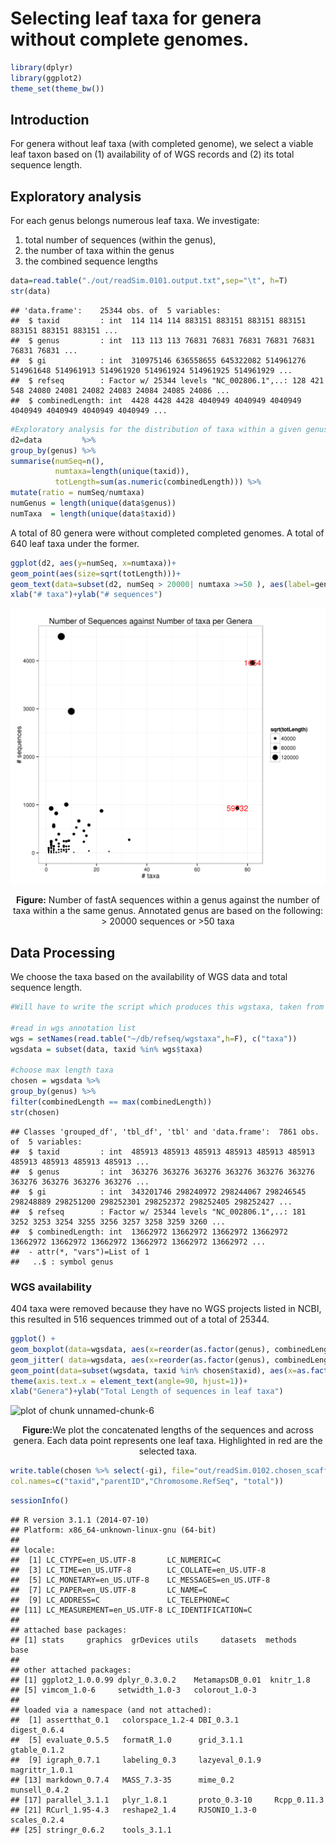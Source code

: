

Selecting leaf taxa for genera without complete genomes.
====



```r
library(dplyr)
library(ggplot2)
theme_set(theme_bw())
```

## Introduction
For genera without leaf taxa (with completed genome), 
we select a viable leaf taxon based on (1) availability of of WGS records and (2) its total sequence length.

## Exploratory analysis

For each genus belongs numerous leaf taxa. 
We investigate:
1. total number of sequences (within the genus), 
2. the number of taxa within the genus
3. the combined sequence lengths


```r
data=read.table("./out/readSim.0101.output.txt",sep="\t", h=T)
str(data)
```

```
## 'data.frame':	25344 obs. of  5 variables:
##  $ taxid         : int  114 114 114 883151 883151 883151 883151 883151 883151 883151 ...
##  $ genus         : int  113 113 113 76831 76831 76831 76831 76831 76831 76831 ...
##  $ gi            : int  310975146 636558655 645322082 514961276 514961648 514961913 514961920 514961924 514961925 514961929 ...
##  $ refseq        : Factor w/ 25344 levels "NC_002806.1",..: 128 421 548 24080 24081 24082 24083 24084 24085 24086 ...
##  $ combinedLength: int  4428 4428 4428 4040949 4040949 4040949 4040949 4040949 4040949 4040949 ...
```

```r
#Exploratory analysis for the distribution of taxa within a given genus with relation to its total sequence length, number of sequences etc.
d2=data         %>% 
group_by(genus) %>%
summarise(numSeq=n(),
          numtaxa=length(unique(taxid)), 
          totLength=sum(as.numeric(combinedLength))) %>%
mutate(ratio = numSeq/numtaxa)
numGenus = length(unique(data$genus))
numTaxa  = length(unique(data$taxid))
```

A total of 80 genera were without completed completed genomes. 
A total of 640 leaf taxa under the former.


```r
ggplot(d2, aes(y=numSeq, x=numtaxa))+
geom_point(aes(size=sqrt(totLength)))+
geom_text(data=subset(d2, numSeq > 20000| numtaxa >=50 ), aes(label=genus), color='red')+
xlab("# taxa")+ylab("# sequences")
```

![plot of chunk unnamed-chunk-4](figure/unnamed-chunk-4-1.png) <center><p class="caption"><b>Figure:</b> Number of fastA sequences within a genus against the number of taxa within a the same genus. Annotated genus are based on the following: > 20000 sequences or >50 taxa</p></center>

## Data Processing

We choose the taxa based on the availability of WGS data and total sequence length.

```r
#Will have to write the script which produces this wgstaxa, taken from NCBI

#read in wgs annotation list
wgs = setNames(read.table("~/db/refseq/wgstaxa",h=F), c("taxa"))
wgsdata = subset(data, taxid %in% wgs$taxa)

#choose max length taxa
chosen = wgsdata %>% 
group_by(genus) %>% 
filter(combinedLength == max(combinedLength))
str(chosen)
```

```
## Classes 'grouped_df', 'tbl_df', 'tbl' and 'data.frame':	7861 obs. of  5 variables:
##  $ taxid         : int  485913 485913 485913 485913 485913 485913 485913 485913 485913 485913 ...
##  $ genus         : int  363276 363276 363276 363276 363276 363276 363276 363276 363276 363276 ...
##  $ gi            : int  343201746 298240972 298244067 298246545 298248889 298251200 298252301 298252372 298252405 298252427 ...
##  $ refseq        : Factor w/ 25344 levels "NC_002806.1",..: 181 3252 3253 3254 3255 3256 3257 3258 3259 3260 ...
##  $ combinedLength: int  13662972 13662972 13662972 13662972 13662972 13662972 13662972 13662972 13662972 13662972 ...
##  - attr(*, "vars")=List of 1
##   ..$ : symbol genus
```

### WGS availability 

404 taxa were removed because they have no WGS projects listed in NCBI, this resulted in 516 sequences trimmed out of a total of 25344.


```r
ggplot() + 
geom_boxplot(data=wgsdata, aes(x=reorder(as.factor(genus), combinedLength, median), y=combinedLength))+
geom_jitter( data=wgsdata, aes(x=reorder(as.factor(genus), combinedLength, median), y=combinedLength))+
geom_point(data=subset(wgsdata, taxid %in% chosen$taxid), aes(x=as.factor(genus), y=combinedLength),color='red')+
theme(axis.text.x = element_text(angle=90, hjust=1))+
xlab("Genera")+ylab("Total Length of sequences in leaf taxa")
```

![plot of chunk unnamed-chunk-6](figure/unnamed-chunk-6-1.png) <center><p class="caption"><b>Figure:</b>We plot the concatenated lengths of the sequences and across genera. Each data point represents one leaf taxa. Highlighted in red are the selected taxa.</p></center>


```r
write.table(chosen %>% select(-gi), file="out/readSim.0102.chosen_scaffolds.txt", sep="\t", quote=F, row.names=F, 
col.names=c("taxid","parentID","Chromosome.RefSeq", "total"))
```


```r
sessionInfo()
```

```
## R version 3.1.1 (2014-07-10)
## Platform: x86_64-unknown-linux-gnu (64-bit)
## 
## locale:
##  [1] LC_CTYPE=en_US.UTF-8       LC_NUMERIC=C              
##  [3] LC_TIME=en_US.UTF-8        LC_COLLATE=en_US.UTF-8    
##  [5] LC_MONETARY=en_US.UTF-8    LC_MESSAGES=en_US.UTF-8   
##  [7] LC_PAPER=en_US.UTF-8       LC_NAME=C                 
##  [9] LC_ADDRESS=C               LC_TELEPHONE=C            
## [11] LC_MEASUREMENT=en_US.UTF-8 LC_IDENTIFICATION=C       
## 
## attached base packages:
## [1] stats     graphics  grDevices utils     datasets  methods   base     
## 
## other attached packages:
## [1] ggplot2_1.0.0.99 dplyr_0.3.0.2    MetamapsDB_0.01  knitr_1.8       
## [5] vimcom_1.0-6     setwidth_1.0-3   colorout_1.0-3  
## 
## loaded via a namespace (and not attached):
##  [1] assertthat_0.1   colorspace_1.2-4 DBI_0.3.1        digest_0.6.4    
##  [5] evaluate_0.5.5   formatR_1.0      grid_3.1.1       gtable_0.1.2    
##  [9] igraph_0.7.1     labeling_0.3     lazyeval_0.1.9   magrittr_1.0.1  
## [13] markdown_0.7.4   MASS_7.3-35      mime_0.2         munsell_0.4.2   
## [17] parallel_3.1.1   plyr_1.8.1       proto_0.3-10     Rcpp_0.11.3     
## [21] RCurl_1.95-4.3   reshape2_1.4     RJSONIO_1.3-0    scales_0.2.4    
## [25] stringr_0.6.2    tools_3.1.1
```
